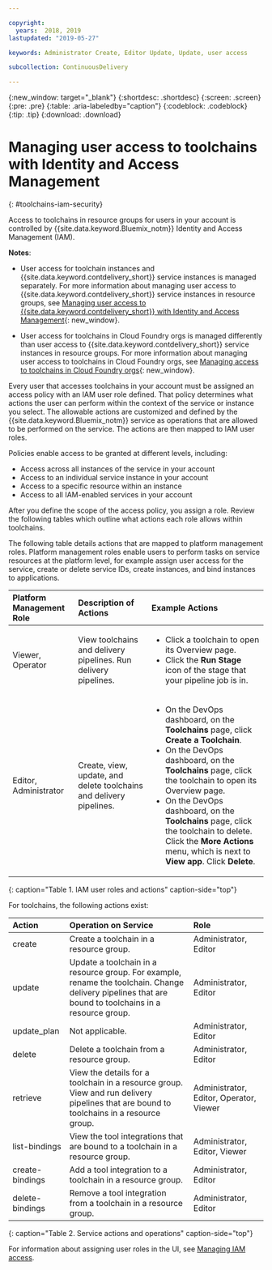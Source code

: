 ```yaml
---

copyright:
  years:  2018, 2019
lastupdated: "2019-05-27"

keywords: Administrator Create, Editor Update, Update, user access

subcollection: ContinuousDelivery

---
```


{:new_window: target="_blank"}
{:shortdesc: .shortdesc}
{:screen: .screen}
{:pre: .pre}
{:table: .aria-labeledby="caption"}
{:codeblock: .codeblock}
{:tip: .tip}
{:download: .download}


# Managing user access to toolchains with Identity and Access Management
{: #toolchains-iam-security}

Access to toolchains in resource groups for users in your account is controlled by {{site.data.keyword.Bluemix_notm}} Identity and Access Management (IAM). 

**Notes**: 

* User access for toolchain instances and {{site.data.keyword.contdelivery_short}} service instances is managed separately. For more information about managing user access to {{site.data.keyword.contdelivery_short}} service instances in resource groups, see [Managing user access to {{site.data.keyword.contdelivery_short}} with Identity and Access Management](/docs/services/ContinuousDelivery?topic=ContinuousDelivery-cd-iam-security){: new_window}.

* User access for toolchains in Cloud Foundry orgs is managed differently than user access to {{site.data.keyword.contdelivery_short}} service instances in resource groups. For more information about managing user access to toolchains in Cloud Foundry orgs, see [Managing access to toolchains in Cloud Foundry orgs](/docs/services/ContinuousDelivery?topic=ContinuousDelivery-toolchains-using#managing_access_orgs){: new_window}.

Every user that accesses toolchains in your account must be assigned an access policy with an IAM user role defined. That policy determines what actions the user can perform within the context of the service or instance you select. The allowable actions are customized and defined by the {{site.data.keyword.Bluemix_notm}} service as operations that are allowed to be performed on the service. The actions are then mapped to IAM user roles.

Policies enable access to be granted at different levels, including: 

* Access across all instances of the service in your account
* Access to an individual service instance in your account
* Access to a specific resource within an instance
* Access to all IAM-enabled services in your account

After you define the scope of the access policy, you assign a role. Review the following tables which outline what actions each role allows within toolchains.

The following table details actions that are mapped to platform management roles. Platform management roles enable users to perform tasks on service resources at the platform level, for example assign user access for the service, create or delete service IDs, create instances, and bind instances to applications.

| Platform Management Role | Description of Actions | Example Actions|
|:-----------------|:-----------------|:-----------------|
| Viewer, Operator | View toolchains and delivery pipelines. Run delivery pipelines. | <ul><li>Click a toolchain to open its Overview page.</li><li>Click the **Run Stage** icon of the stage that your pipeline job is in.</li></ul> |
| Editor, Administrator | Create, view, update, and delete toolchains and delivery pipelines. |<ul><li>On the DevOps dashboard, on the **Toolchains** page, click **Create a Toolchain**.</li><li>On the DevOps dashboard, on the **Toolchains** page, click the toolchain to open its Overview page.</li><li>On the DevOps dashboard, on the **Toolchains** page, click the toolchain to delete. Click the **More Actions** menu, which is next to **View app**. Click **Delete**.</li></ul> |
{: caption="Table 1. IAM user roles and actions" caption-side="top"}

 For toolchains, the following actions exist:

| Action | Operation on Service | Role
|:-----------------|:-----------------|:--------------|
| create | Create a toolchain in a resource group. | Administrator, Editor |
| update | Update a toolchain in a resource group. For example, rename the toolchain. Change delivery pipelines that are bound to toolchains in a resource group. | Administrator, Editor |
| update_plan | Not applicable. | Administrator, Editor |
| delete | Delete a toolchain from a resource group. | Administrator, Editor |
| retrieve | View the details for a toolchain in a resource group. View and run delivery pipelines that are bound to toolchains in a resource group. | Administrator, Editor, Operator, Viewer |
| list-bindings | View the tool integrations that are bound to a toolchain in a resource group. | Administrator, Editor, Viewer |
| create-bindings | Add a tool integration to a toolchain in a resource group. | Administrator, Editor |
| delete-bindings | Remove a tool integration from a toolchain in a resource group. | Administrator, Editor |
{: caption="Table 2. Service actions and operations" caption-side="top"}

For information about assigning user roles in the UI, see [Managing IAM access](/docs/iam?topic=iam-iammanidaccser).
